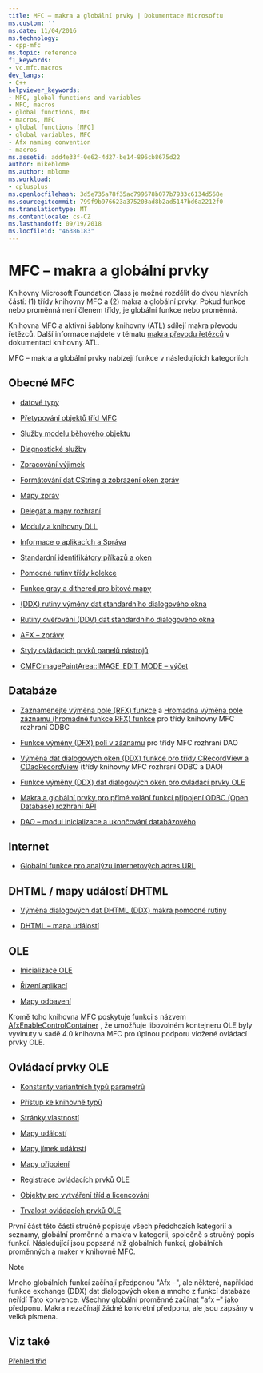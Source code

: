 ```yaml
---
title: MFC – makra a globální prvky | Dokumentace Microsoftu
ms.custom: ''
ms.date: 11/04/2016
ms.technology:
- cpp-mfc
ms.topic: reference
f1_keywords:
- vc.mfc.macros
dev_langs:
- C++
helpviewer_keywords:
- MFC, global functions and variables
- MFC, macros
- global functions, MFC
- macros, MFC
- global functions [MFC]
- global variables, MFC
- Afx naming convention
- macros
ms.assetid: add4e33f-0e62-4d27-be14-896cb8675d22
author: mikeblome
ms.author: mblome
ms.workload:
- cplusplus
ms.openlocfilehash: 3d5e735a78f35ac799678b077b7933c6134d568e
ms.sourcegitcommit: 799f9b976623a375203ad8b2ad5147bd6a2212f0
ms.translationtype: MT
ms.contentlocale: cs-CZ
ms.lasthandoff: 09/19/2018
ms.locfileid: "46386183"
---
```

# <a name="mfc-macros-and-globals"></a>MFC – makra a globální prvky

Knihovny Microsoft Foundation Class je možné rozdělit do dvou hlavních částí: (1) třídy knihovny MFC a (2) makra a globální prvky. Pokud funkce nebo proměnná není členem třídy, je globální funkce nebo proměnná.

Knihovna MFC a aktivní šablony knihovny (ATL) sdílejí makra převodu řetězců. Další informace najdete v tématu [makra převodu řetězců](../../atl/reference/string-conversion-macros.md) v dokumentaci knihovny ATL.

MFC – makra a globální prvky nabízejí funkce v následujících kategoriích.

## <a name="general-mfc"></a>Obecné MFC

- [datové typy](data-types-mfc.md)

- [Přetypování objektů tříd MFC](type-casting-of-mfc-class-objects.md)

- [Služby modelu běhového objektu](run-time-object-model-services.md)

- [Diagnostické služby](diagnostic-services.md)

- [Zpracování výjimek](exception-processing.md)

- [Formátování dat CString a zobrazení oken zpráv](cstring-formatting-and-message-box-display.md)

- [Mapy zpráv](message-map-macros-mfc.md)

- [Delegát a mapy rozhraní](delegate-and-interface-maps.md)

- [Moduly a knihovny DLL](extension-dll-macros.md)

- [Informace o aplikacích a Správa](application-information-and-management.md)

- [Standardní identifikátory příkazů a oken](standard-command-and-window-ids.md)

- [Pomocné rutiny třídy kolekce](collection-class-helpers.md)

- [Funkce gray a dithered pro bitové mapy](gray-and-dithered-bitmap-functions.md)

- [(DDX) rutiny výměny dat standardního dialogového okna](standard-dialog-data-exchange-routines.md)

- [Rutiny ověřování (DDV) dat standardního dialogového okna](standard-dialog-data-validation-routines.md)

- [AFX – zprávy](afx-messages.md)

- [Styly ovládacích prvků panelů nástrojů](toolbar-control-styles.md)

- [CMFCImagePaintArea::IMAGE_EDIT_MODE – výčet](cmfcimagepaintarea-image-edit-mode-enumeration.md)


## <a name="database"></a>Databáze

- [Zaznamenejte výměna pole (RFX) funkce](record-field-exchange-functions.md) a [Hromadná výměna pole záznamu (hromadné funkce RFX) funkce](record-field-exchange-functions.md) pro třídy knihovny MFC rozhraní ODBC

- [Funkce výměny (DFX) polí v záznamu](record-field-exchange-functions.md) pro třídy MFC rozhraní DAO

- [Výměna dat dialogových oken (DDX) funkce pro třídy CRecordView a CDaoRecordView](dialog-data-exchange-functions-for-crecordview-and-cdaorecordview.md) (třídy knihovny MFC rozhraní ODBC a DAO)

- [Funkce výměny (DDX) dat dialogových oken pro ovládací prvky OLE](dialog-data-exchange-functions-for-ole-controls.md)

- [Makra a globální prvky pro přímé volání funkcí připojení ODBC (Open Database) rozhraní API](database-macros-and-globals.md)

- [DAO – modul inicializace a ukončování databázového](dao-database-engine-initialization-and-termination.md)

## <a name="internet"></a>Internet

- [Globální funkce pro analýzu internetových adres URL](internet-url-parsing-globals.md)

## <a name="dhtml--dhtml-event-maps"></a>DHTML / mapy událostí DHTML

- [Výměna dialogových dat DHTML (DDX) makra pomocné rutiny](ddx-dhtml-helper-macros.md)

- [DHTML – mapa událostí](dhtml-event-maps.md)

## <a name="ole"></a>OLE

- [Inicializace OLE](ole-initialization.md)

- [Řízení aplikací](application-control.md)

- [Mapy odbavení](dispatch-maps.md)

Kromě toho knihovna MFC poskytuje funkci s názvem [AfxEnableControlContainer](ole-initialization.md#afxenablecontrolcontainer) , že umožňuje libovolném kontejneru OLE byly vyvinuty v sadě 4.0 knihovna MFC pro úplnou podporu vložené ovládací prvky OLE.

## <a name="ole-controls"></a>Ovládací prvky OLE

- [Konstanty variantních typů parametrů](variant-parameter-type-constants.md)

- [Přístup ke knihovně typů](type-library-access.md)

- [Stránky vlastností](property-pages-mfc.md)

- [Mapy událostí](event-maps.md)

- [Mapy jímek událostí](event-sink-maps.md)

- [Mapy připojení](connection-maps.md)

- [Registrace ovládacích prvků OLE](registering-ole-controls.md)

- [Objekty pro vytváření tříd a licencování](class-factories-and-licensing.md)

- [Trvalost ovládacích prvků OLE](persistence-of-ole-controls.md)

První část této části stručně popisuje všech předchozích kategorií a seznamy, globální proměnné a makra v kategorii, společně s stručný popis funkcí. Následující jsou popsaná níž globálních funkcí, globálních proměnných a maker v knihovně MFC.

> [!NOTE]
>  Mnoho globálních funkcí začínají předponou "Afx –", ale některé, například funkce exchange (DDX) dat dialogových oken a mnoho z funkcí databáze neřídí Tato konvence. Všechny globální proměnné začínat "afx –" jako předponu. Makra nezačínají žádné konkrétní předponu, ale jsou zapsány v velká písmena.

## <a name="see-also"></a>Viz také

[Přehled tříd](../../mfc/class-library-overview.md)



